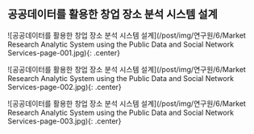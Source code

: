 ﻿---
layout: default
---

## 공공데이터를 활용한 창업 장소 분석 시스템 설계


![공공데이터를 활용한 창업 장소 분석 시스템 설계](/post/img/연구원/6/Market Research Analytic System using the Public Data and Social Network Services-page-001.jpg){: .center}

![공공데이터를 활용한 창업 장소 분석 시스템 설계](/post/img/연구원/6/Market Research Analytic System using the Public Data and Social Network Services-page-002.jpg){: .center}

![공공데이터를 활용한 창업 장소 분석 시스템 설계](/post/img/연구원/6/Market Research Analytic System using the Public Data and Social Network Services-page-003.jpg){: .center}
